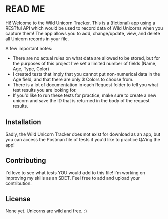 # READ ME

Hi! Welcome to the Wild Unicorn Tracker. This is a (fictional) app using a RESTful API which would be used to record data of Wild Unicorns when you capture them! The app allows you to add, change/update, view, and delete all Unicorn records in your file. 

A few important notes: 
- There are no actual rules on what data are allowed to be stored, but for the purposes of this project I've set a limited number of fields (Name, Age, Type, Color)
- I created tests that imply that you cannot put non-numerical data in the Age field, and that there are only 3 Colors to choose from. 
- There is a lot of documentation in each Request folder to tell you what test results you are looking for. 
- If you'd like to run these tests for practice, make sure to create a new unicorn and save the ID that is returned in the body of the request results.

## Installation

Sadly, the Wild Unicorn Tracker does not exist for download as an app, but you can access the Postman file of tests if you'd like to practice QA'ing the app!

## Contributing
I'd love to see what tests YOU would add to this file! I'm working on improving my skills as an SDET. Feel free to add and upload your contribution. 

## License
None yet. Unicorns are wild and free. :)
